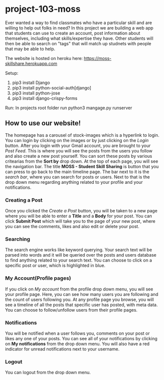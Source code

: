 # project-103-moss

Ever wanted a way to find classmates who have a particular skill and are willing to help out folks in need? In this project we are building a web app that students can use to create an account, post information about themselves, including what skills/expertise they have. Other students will then be able to  search on "tags" that will match up studnets with people that may be able to help.

The website is hosted on heroku here: https://moss-skillshare.herokuapp.com

Setup:
1. pip3 install Django
2. pip3 install python-social-auth[django]
3. pip3 install python-jose
4. pip3 install django-crispy-forms


Run:
In projects root folder run
	python3 mangage.py runserver
	
## How to use our website!
The homepage has a carousel of stock-images which is a hyperlink to login. You can login by clicking on the images or by just clicking on the _Login_ button. After you login with your Gmail account, you are brought to your _Post Feed_. This is where you will see the posts from the users you follow and also create a new post yourself. You can sort these posts by various critearias from the **Sort by** drop down. At the top of each page, you will see the navigation bar. The title **MOSS - Student Skill Sharing** is button that you can press to go back to the main timeline page. The bar next to it is the _search bar_, where you can search for posts or users. Next to that is the drop down menu regarding anything related to your profile and your notifications. 
### Creating a Post
Once you clicked the _Create a Post_ button, you will be taken to a new page where you will be able to enter a **Title** and a **Body** for your post. You can click **Submit Post** which will take you to the page of your new post, where you can see the comments, likes and also edit or delete your post.
### Searching
The search engine works like keyword querying. Your search text will be parsed into words and it will be queried over the posts and users database to find anything related to your search text. You can choose to click on a specific post or user, which is highlighted in blue. 
### My Account(Profile pages)
If you click on _My account_ from the profile drop down menu, you will see your profile page. Here, you can see how many users you are following and the count of users following you. At any profile page you browse, you will see a timeline of all the posts that specific user has posted, with meta data. You can choose to follow/unfollow users from their profile pages.
### Notifications
You will be notified when a user follows you, comments on your post or likes any one of your posts. You can see all of your notifications by clicking on **My notifications** from the drop down menu. You will also have a red indicator for unread notifications next to your username.
### Logout
You can logout from the drop down menu.
